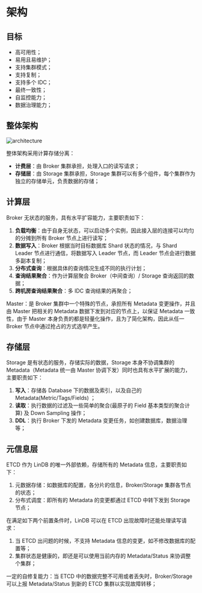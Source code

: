 # 架构

## 目标

- 高可用性；
- 易用且易维护；
- 支持集群模式；
- 支持复制；
- 支持多个 IDC；
- 最终一致性；
- 自监控能力；
- 数据治理能力；

## 整体架构

![architecture](@images/design/architecture.png)

整体架构采用计算存储分离：
- **计费层**：由 Broker 集群承担，处理入口的读写请求；
- **存储层**：由 Storage 集群承担，Storage 集群可以有多个组件，每个集群作为独立的存储单元，负责数据的存储；

## 计算层

Broker 无状态的服务，具有水平扩容能力，主要职责如下：

1. **负载均衡**：由于自身无状态，可以启动多个实例，因此接入层的连接可以均匀的分摊到所有 Broker 节点上进行读写；
2. **数据写入**：Broker 根据当时目标数据库 Shard 状态的情况，与 Shard Leader 节点进行通信，将数据写入 Leader 节点，而 Leader 节点会进行数据多副本复制；
3. **分布式查询**：根据具体的查询情况生成不同的执行计划；
4. **查询结果聚合**：作为计算层聚合 Broker（中间查询）/ Storage 查询返回的数据；
5. **跨机房查询结果聚合**：多 IDC 查询结果的再聚合；

Master：是 Broker 集群中一个特殊的节点，承担所有 Metadata 变更操作，并且由 Master 把相关的 Metadata 数据下发到对应的节点上，以保证 Metadata 一致性，由于 Master 本身负责的都是轻量化操作，且为了简化架构，因此从任一 Broker 节点中通过抢占的方式选举产生。

## 存储层

Storage 是有状态的服务，存储实际的数据，Storage 本身不协调集群的 Metadata（Metadata 统一由 Master 协调下发）同时也具有水平扩展的能力，主要职责如下：

1. **写入**：存储各 Database 下的数据及索引，以及自己的 Metadata(Metric/Tags/Fields) ；
2. **读取**：执行数据的过滤及一些简单的聚合(最原子的 Field 基本类型的聚合计算) 及 Down Sampling 操作；
3. **DDL**：执行 Broker 下发的 Metadata 变更任务，如创建数据库，数据治理等；

## 元信息层

ETCD 作为 LinDB 的唯一外部依赖，存储所有的 Metadata 信息，主要职责如下：

1. 元数据存储：如数据库的配置，各分片的信息，Broker/Storage 集群各节点的状态；
2. 分布式调度：即所有的 Metadata 的变更都通过 ETCD 中转下发到 Storage 节点；

在满足如下两个前置条件时，LinDB 可以在 ETCD 出现故障时还能处理读写请求：

1. 当 ETCD 出问题的时候，不支持 Metadata 信息的变更，如不修改数据库的配置等；
2. 集群状态是健康的，即还是可以使用当前内存的 Metadata/Status 来协调整个集群；

一定的自修复能力：当 ETCD 中的数据完整不可用或者丢失时，Broker/Storage 可以上报 Metadata/Status 到新的 ETCD 集群以实现故障转移；
